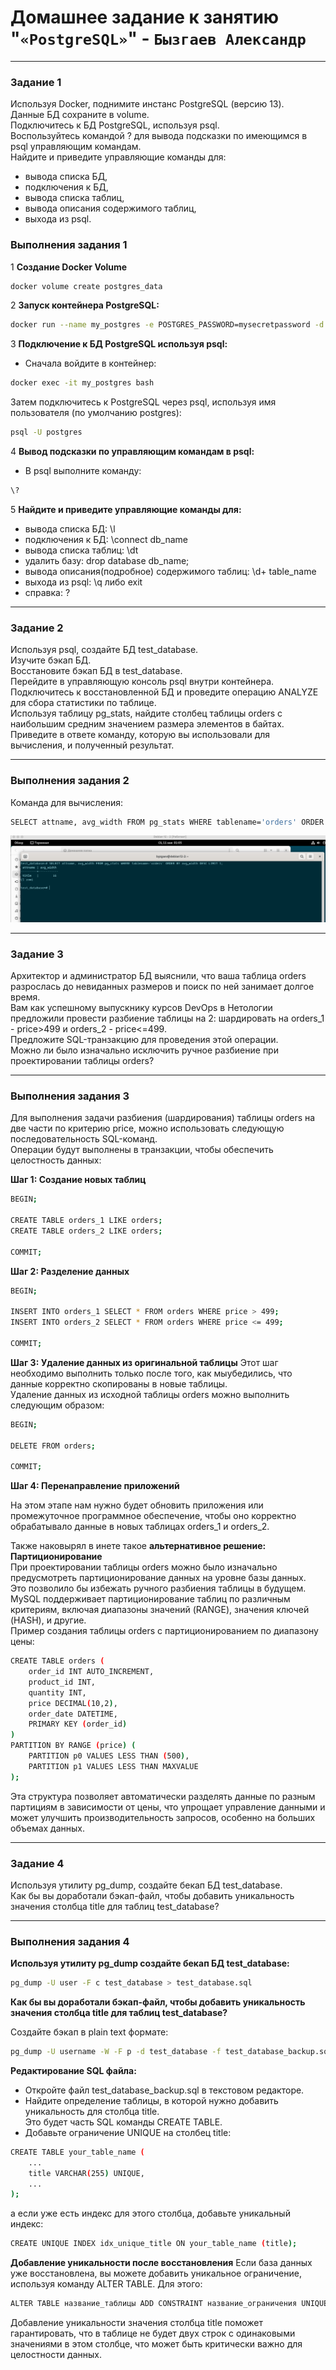 # Домашнее задание к занятию "`«PostgreSQL»`" - `Бызгаев Александр`

---

### Задание 1

Используя Docker, поднимите инстанс PostgreSQL (версию 13).   
Данные БД сохраните в volume.  
Подключитесь к БД PostgreSQL, используя psql.  
Воспользуйтесь командой \? для вывода подсказки по имеющимся в psql управляющим командам.  
Найдите и приведите управляющие команды для:
- вывода списка БД,  
- подключения к БД,  
- вывода списка таблиц,  
- вывода описания содержимого таблиц,  
- выхода из psql.  

### Выполнения задания 1

1 **Создание Docker Volume**    
```bash
docker volume create postgres_data
```
2 **Запуск контейнера PostgreSQL:**      
```bash
docker run --name my_postgres -e POSTGRES_PASSWORD=mysecretpassword -d -p 5432:5432 -v postgres_data:/var/lib/postgresql/data postgres:13
```
3 **Подключение к БД PostgreSQL используя psql:**       
  - Сначала войдите в контейнер:  
```bash
docker exec -it my_postgres bash  
```
Затем подключитесь к PostgreSQL через psql, используя имя пользователя (по умолчанию postgres):  
```bash
psql -U postgres
```
4 **Вывод подсказки по управляющим командам в psql:**  
  - В psql выполните команду:
```bash
\?
```
5 **Найдите и приведите управляющие команды для:** 
  - вывода списка БД: \l  
  - подключения к БД: \connect db_name  
  - вывода списка таблиц: \dt  
  - удалить базу: drop database db_name;  
  - вывода описания(подробное) содержимого таблиц: \d+ table_name  
  - выхода из psql: \q либо exit  
  - справка: \?  

----

### Задание 2

Используя psql, создайте БД test_database.  
Изучите бэкап БД.  
Восстановите бэкап БД в test_database.  
Перейдите в управляющую консоль psql внутри контейнера.  
Подключитесь к восстановленной БД и проведите операцию ANALYZE для сбора статистики по таблице.  
Используя таблицу pg_stats, найдите столбец таблицы orders с наибольшим средним значением размера элементов в байтах.  
Приведите в ответе команду, которую вы использовали для вычисления, и полученный результат.  

----

### Выполнения задания 2  

Команда для вычисления:
```bash
SELECT attname, avg_width FROM pg_stats WHERE tablename='orders' ORDER BY avg_width DESC LIMIT 1;
```

![image.jpg](https://github.com/Byzgaev-I/PostgreSQL/blob/main/2.png)


----

### Задание 3

Архитектор и администратор БД выяснили, что ваша таблица orders разрослась до невиданных размеров и поиск по ней занимает долгое время.   
Вам как успешному выпускнику курсов DevOps в Нетологии предложили провести разбиение таблицы на 2: шардировать на orders_1 - price>499 и orders_2 - price<=499.  
Предложите SQL-транзакцию для проведения этой операции.  
Можно ли было изначально исключить ручное разбиение при проектировании таблицы orders?

----

### Выполнения задания 3

Для выполнения задачи разбиения (шардирования) таблицы orders на две части по критерию price, можно использовать следующую последовательность SQL-команд.  
Операции будут выполнены в транзакции, чтобы обеспечить целостность данных:  

**Шаг 1: Создание новых таблиц**

```bash
BEGIN;

CREATE TABLE orders_1 LIKE orders;
CREATE TABLE orders_2 LIKE orders;

COMMIT;

```
**Шаг 2: Разделение данных**

```bash
BEGIN;

INSERT INTO orders_1 SELECT * FROM orders WHERE price > 499;
INSERT INTO orders_2 SELECT * FROM orders WHERE price <= 499;

COMMIT;
```
**Шаг 3:  Удаление данных из оригинальной таблицы**
Этот шаг необходимо выполнить только после того, как мыубедились, что данные корректно скопированы в новые таблицы.   
Удаление данных из исходной таблицы orders можно выполнить следующим образом: 

```bash
BEGIN;

DELETE FROM orders;

COMMIT;
```

**Шаг 4:  Перенаправление приложений**

На этом этапе нам нужно будет обновить приложения или промежуточное программное обеспечение, чтобы оно корректно обрабатывало данные в новых таблицах orders_1 и orders_2.

Также наковырял в инете такое **альтернативное решение:  Партиционирование**  
При проектировании таблицы orders можно было изначально предусмотреть партиционирование данных на уровне базы данных.  
Это позволило бы избежать ручного разбиения таблицы в будущем. MySQL поддерживает партиционирование таблиц по различным критериям, включая диапазоны значений (RANGE), значения ключей (HASH), и другие.  
Пример создания таблицы orders с партиционированием по диапазону цены:  

```bash
CREATE TABLE orders (
    order_id INT AUTO_INCREMENT,
    product_id INT,
    quantity INT,
    price DECIMAL(10,2),
    order_date DATETIME,
    PRIMARY KEY (order_id)
)
PARTITION BY RANGE (price) (
    PARTITION p0 VALUES LESS THAN (500),
    PARTITION p1 VALUES LESS THAN MAXVALUE
);

```
Эта структура позволяет автоматически разделять данные по разным партициям в зависимости от цены, что упрощает управление данными и может улучшить производительность запросов, особенно на больших объемах данных.

----

### Задание 4

Используя утилиту pg_dump, создайте бекап БД test_database.  
Как бы вы доработали бэкап-файл, чтобы добавить уникальность значения столбца title для таблиц test_database?  

----

### Выполнения задания 4

 **Используя утилиту pg_dump создайте бекап БД test_database:**

```bash
pg_dump -U user -F c test_database > test_database.sql
```

**Как бы вы доработали бэкап-файл, чтобы добавить уникальность значения столбца title для таблиц test_database?**

Создайте бэкап в plain text формате:
```bash
pg_dump -U username -W -F p -d test_database -f test_database_backup.sql
```
**Редактирование SQL файла:**

- Откройте файл test_database_backup.sql в текстовом редакторе.    
- Найдите определение таблицы, в которой нужно добавить уникальность для столбца title.    
  Это будет часть SQL команды CREATE TABLE.  
- Добавьте ограничение UNIQUE на столбец title:  
```bash
CREATE TABLE your_table_name (
    ...
    title VARCHAR(255) UNIQUE,
    ...
);
```
а если уже есть индекс для этого столбца, добавьте уникальный индекс:
```bash
CREATE UNIQUE INDEX idx_unique_title ON your_table_name (title);
```

 **Добавление уникальности после восстановления**
 Если база данных уже восстановлена, вы можете добавить уникальное ограничение, используя команду ALTER TABLE. Для этого:  
 ```bash
ALTER TABLE название_таблицы ADD CONSTRAINT название_ограничения UNIQUE (title);
```
Добавление уникальности значения столбца title поможет гарантировать, что в таблице не будет двух строк с одинаковыми значениями в этом столбце, что может быть критически важно для целостности данных.


















